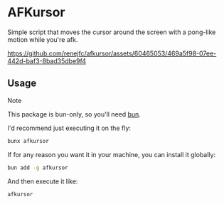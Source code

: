 # AFKursor

Simple script that moves the cursor around the screen with a pong-like motion while you're afk.

https://github.com/renejfc/afkursor/assets/60465053/469a5f98-07ee-442d-baf3-8bad35dbe9f4

## Usage
> [!NOTE]  
> This package is bun-only, so you'll need [bun](https://bun.sh/).

I'd recommend just executing it on the fly:
```sh
bunx afkursor
```

If for any reason you want it in your machine, you can install it globally:
```sh
bun add -g afkursor
```

And then execute it like:
```sh
afkursor
```
